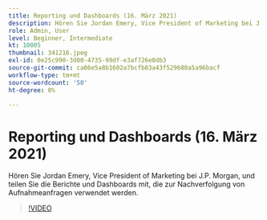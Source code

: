 ```yaml
---
title: Reporting und Dashboards (16. März 2021)
description: Hören Sie Jordan Emery, Vice President of Marketing bei J.P. Morgan, und teilen Sie die Berichte und Dashboards mit, die zur Nachverfolgung von Aufnahmeanfragen verwendet werden.
role: Admin, User
level: Beginner, Intermediate
kt: 10005
thumbnail: 341216.jpeg
exl-id: 0e25c990-3d00-4735-99df-e3af726e0db3
source-git-commit: ca06e5a8b1602a7bcfb83a43f529680a5a96bacf
workflow-type: tm+mt
source-wordcount: '50'
ht-degree: 0%

---
```


# Reporting und Dashboards (16. März 2021)

Hören Sie Jordan Emery, Vice President of Marketing bei J.P. Morgan, und teilen Sie die Berichte und Dashboards mit, die zur Nachverfolgung von Aufnahmeanfragen verwendet werden.

>[!VIDEO](https://video.tv.adobe.com/v/341216/?quality=12&learn=on)
